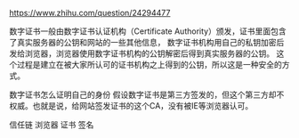 https://www.zhihu.com/question/24294477

数字证书一般由数字证书认证机构（Certificate Authority）颁发，证书里面包含了真实服务器的公钥和网站的一些其他信息，
数字证书机构用自己的私钥加密后发给浏览器，浏览器使用数字证书机构的公钥解密后得到真实服务器的公钥。
这个过程是建立在被大家所认可的证书机构之上得到的公钥，所以这是一种安全的方式。



数字证书怎么证明自己的身份
假设数字证书是第三方签发的，但这个第三方却不权威。也就是说，给网站签发证书的这个CA，没有被IE等浏览器认可。

信任链
浏览器 证书 签名